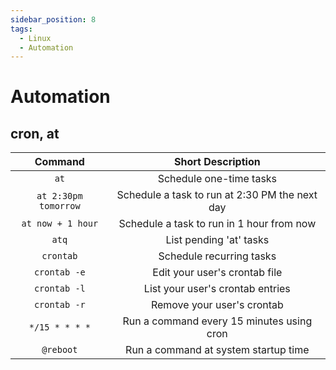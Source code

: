 ```yaml
---
sidebar_position: 8
tags:
  - Linux
  - Automation
---
```


# Automation

## cron, at

|       Command        |               Short Description                |
| :------------------: | :--------------------------------------------: |
|         `at`         |            Schedule one-time tasks             |
| `at 2:30pm tomorrow` | Schedule a task to run at 2:30 PM the next day |
|  `at now + 1 hour`   |   Schedule a task to run in 1 hour from now    |
|        `atq`         |            List pending 'at' tasks             |
|      `crontab`       |            Schedule recurring tasks            |
|     `crontab -e`     |         Edit your user's crontab file          |
|     `crontab -l`     |        List your user's crontab entries        |
|     `crontab -r`     |           Remove your user's crontab           |
|    `*/15 * * * *`    |   Run a command every 15 minutes using cron    |
|      `@reboot`       |      Run a command at system startup time      |
